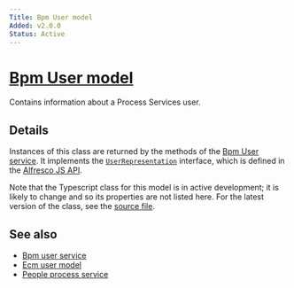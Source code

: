 ```yaml
---
Title: Bpm User model
Added: v2.0.0
Status: Active
---
```


# [Bpm User model](../../lib/core/userinfo/models/bpm-user.model.ts "Defined in bpm-user.model.ts")

Contains information about a Process Services user.

## Details

Instances of this class are returned by the methods of the
[Bpm User service](bpm-user.service.md). It implements the
[`UserRepresentation`](https://github.com/Alfresco/alfresco-js-api/blob/development/src/alfresco-activiti-rest-api/docs/UserRepresentation.md) interface, which is defined in the
[Alfresco JS API](https://github.com/Alfresco/alfresco-js-api/blob/master/src/alfresco-activiti-rest-api/docs/UserRepresentation.md).

Note that the Typescript class for this model is in active development;
it is likely to change and so its properties are not listed here. For the
latest version of the class, see the
[source file](https://github.com/Alfresco/alfresco-ng2-components/blob/development/lib/core/userinfo/models/bpm-user.model.ts).

## See also

-   [Bpm user service](bpm-user.service.md)
-   [Ecm user model](ecm-user.model.md)
-   [People process service](people-process.service.md)
